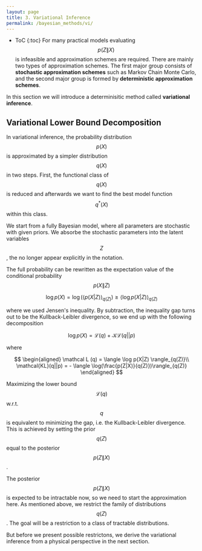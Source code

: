 ```yaml
---
layout: page
title: 3. Variational Inference
permalink: /bayesian_methods/vi/
---
```


* ToC
{:toc}
For many practical models evaluating $$p(Z\|X)$$ is infeasible and approximation schemes are required. There are mainly two types of approximation schemes. The first major group consists of **stochastic approximation schemes** such as Markov Chain Monte Carlo, and the second major group is formed by **deterministic approximation schemes**. 

In this section we will introduce a determinisitic method called **variational inference**. 

## Variational Lower Bound Decomposition

In variational inference, the probability distribution $$p(X)$$ is approximated by a simpler distribution $$q(X)$$ in two steps. First, the functional class of $$q(X)$$ is reduced and afterwards we want to find the best model function $$q^*(X)$$ within this class.

We start from a fully Bayesian model, where all parameters are stochastic with given priors. We absorbe the stochastic parameters into the latent variables $$Z$$, the no longer appear explicitly in the notation.

The full probability can be rewritten as the expectation value of the conditional probability $$p(X\|Z)$$

$$
    \log p(X) = \log \left( \langle p(X|Z) \rangle_{q(Z)}\right) \ge \langle \log p(X|Z) \rangle_{q(Z)}
$$

where we used Jensen's inequality. By subtraction, the inequality gap turns out to be the Kullback-Leibler divergence, so we end up with the following decomposition 

$$
    \log p(X) = \mathcal L (q) + \mathcal{KL}(q||p)
$$

where

$$
\begin{aligned}
    \mathcal L (q) = \langle \log p(X|Z) \rangle_{q(Z)}\\
    \mathcal{KL}(q||p) = - \langle \log(\frac{p(Z|X)}{q(Z)})\rangle_{q(Z)}
\end{aligned}
$$

Maximizing the lower bound $$\mathcal L(q)$$ w.r.t. $$q$$ is equivalent to minimizing the gap, i.e. the Kullback-Leibler divergence. This is achieved by setting the prior $$q(Z)$$ equal to the posterior $$p(Z\|X)$$.

The posterior $$p(Z\| X)$$ is expected to be intractable now, so we need to start the approximation here. As mentioned above, we restrict the family of distributions $$q(Z)$$. The goal will be a restriction to a class of tractable distributions.

But before we present possible restrictons, we derive the variational inference from a physical perspective in the next section.